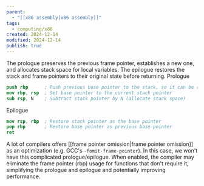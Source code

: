 ```yaml
---
parent:
  - "[[x86 assembly|x86 assembly]]"
tags:
  - computing/x86
created: 2024-12-14
modified: 2024-12-14
publish: true
---
```

The prologue preserves the previous frame pointer, establishes a new one, and allocates stack space for local variables. The epilogue restores the stack and frame pointers to their original state before returning.
Prologue
```nasm
push rbp      ; Push previous base pointer to the stack, so it can be restored 
mov	rbp, rsp  ; Set base pointer to the current stack pointer
sub	rsp, N    ; Subtract stack pointer by N (allocate stack space)
```
Epilogue
```nasm
mov	rsp, rbp  ; Restore stack pointer as the base pointer
pop	rbp       ; Restore base pointer as previous base pointer
ret
```
A lot of compilers offers [[frame pointer omission|frame pointer omission]] as an optimization (e.g. GCC's `-fomit-frame-pointer`). In this case, we won't have this complicated prologue/epilogue. When enabled, the compiler may eliminate the frame pointer (rbp) usage for functions that don't require it, simplifying the prologue and epilogue and potentially improving performance.